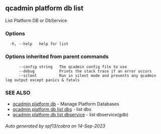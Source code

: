 ## qcadmin platform db list

List Platform DB or DbService

### Options

```
  -h, --help   help for list
```

### Options inherited from parent commands

```
      --config string   The qcadmin config file to use
      --debug           Prints the stack trace if an error occurs
      --silent          Run in silent mode and prevents any qcadmin log output except panics & fatals
```

### SEE ALSO

* [qcadmin platform db](qcadmin_platform_db.md)	 - Manage Platform Databases
* [qcadmin platform db list dbs](qcadmin_platform_db_list_dbs.md)	 - list dbs
* [qcadmin platform db list dbservice](qcadmin_platform_db_list_dbservice.md)	 - list dbservice(gdb)

###### Auto generated by spf13/cobra on 14-Sep-2023
